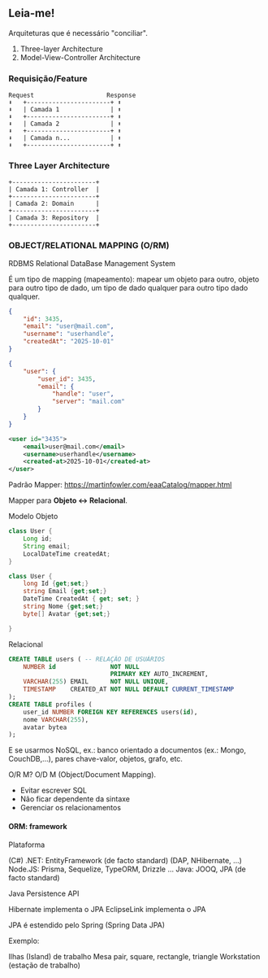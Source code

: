 ## Leia-me!

Arquiteturas que é necessário "conciliar".

1. Three-layer Architecture
2. Model-View-Controller Architecture


### Requisição/Feature


```plain
Request                    Response
⬇️   +-----------------------+ ⬆️
⬇️   | Camada 1              | ⬆️
⬇️   +-----------------------+ ⬆️
⬇️   | Camada 2              | ⬆️
⬇️   +-----------------------+ ⬆️
⬇️   | Camada n...           | ⬆️
⬇️   +-----------------------+ ⬆️
```

### Three Layer Architecture

```plain
+-----------------------+
| Camada 1: Controller  |
+-----------------------+
| Camada 2: Domain      |
+-----------------------+
| Camada 3: Repository  |
+-----------------------+
```

### OBJECT/RELATIONAL MAPPING (O/RM)

RDBMS
Relational DataBase Management System

É um tipo de mapping (mapeamento):
mapear um objeto para outro, objeto para outro tipo de dado, um tipo de dado qualquer para outro tipo dado qualquer.

```json
{
    "id": 3435,
    "email": "user@mail.com",
    "username": "userhandle",
    "createdAt": "2025-10-01"
}
```

```json
{
    "user": {
        "user_id": 3435,
        "email": {
            "handle": "user",
            "server": "mail.com"
        }
    }
}
```

```xml
<user id="3435">
    <email>user@mail.com</email>
    <username>userhandle</username>
    <created-at>2025-10-01</created-at>
</user>
```

Padrão Mapper:
<https://martinfowler.com/eaaCatalog/mapper.html>

Mapper para **Objeto <-> Relacional**.

Modelo Objeto

```java
class User {
    Long id;
    String email;
    LocalDateTime createdAt;
}
```

```csharp
class User {
    long Id {get;set;}
    string Email {get;set;}
    DateTime CreatedAt { get; set; }
    string Nome {get;set;}
    byte[] Avatar {get;set;}

}
```

Relacional


```sql
CREATE TABLE users ( -- RELAÇÃO DE USUÁRIOS
    NUMBER id               NOT NULL
                            PRIMARY KEY AUTO_INCREMENT,
    VARCHAR(255) EMAIL      NOT NULL UNIQUE,
    TIMESTAMP    CREATED_AT NOT NULL DEFAULT CURRENT_TIMESTAMP
);
CREATE TABLE profiles (
    user_id NUMBER FOREIGN KEY REFERENCES users(id),
    nome VARCHAR(255),
    avatar bytea 
);
```

E se usarmos NoSQL, ex.: banco orientado a documentos (ex.: Mongo, CouchDB,...), pares chave-valor, objetos, grafo, etc.

O/R M? O/D M (Object/Document Mapping).

- Evitar escrever SQL
- Não ficar dependente da sintaxe
- Gerenciar os relacionamentos

#### ORM: framework

Plataforma

(C#) .NET: EntityFramework (de facto standard)  (DAP, NHibernate, ...)
Node.JS: Prisma, Sequelize, TypeORM, Drizzle ...
Java: JOOQ, JPA (de facto standard)

Java
Persistence
API

Hibernate implementa o JPA
EclipseLink implementa o JPA

JPA é estendido pelo Spring (Spring Data JPA)

Exemplo:

Ilhas (Island) de trabalho
    Mesa pair, square, rectangle, triangle
    Workstation (estação de trabalho)

